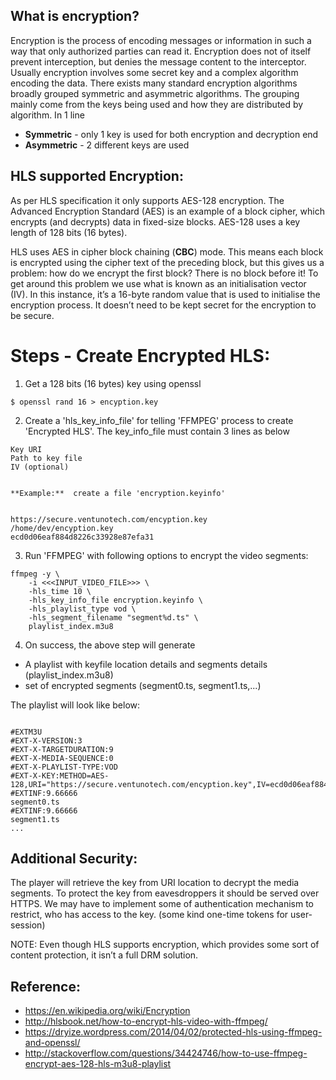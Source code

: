 ## What is encryption?
Encryption is the process of encoding messages or information in such a way that only authorized parties can read it. Encryption does not of itself prevent interception, but denies the message content to the interceptor. Usually encryption involves some secret key and a complex algorithm encoding the data.
There exists many standard encryption algorithms broadly grouped symmetric and asymmetric algorithms. The grouping mainly come from the keys being used and how they are distributed by algorithm. 
In 1 line
  - **Symmetric** - only 1 key is used for both encryption and decryption end
  - **Asymmetric** - 2 different keys are used

## HLS supported Encryption:
As per HLS specification it only supports AES-128 encryption. The Advanced Encryption Standard (AES) is an example of a block cipher, which encrypts (and decrypts) data in fixed-size blocks. AES-128 uses a key length of 128 bits (16 bytes).

HLS uses AES in cipher block chaining (**CBC**) mode. This means each block is encrypted using the cipher text of the preceding block, but this gives us a problem: how do we encrypt the first block? There is no block before it! To get around this problem we use what is known as an initialisation vector (IV). In this instance, it’s a 16-byte random value that is used to initialise the encryption process. It doesn’t need to be kept secret for the encryption to be secure.


# Steps - Create Encrypted HLS:

   1. Get a 128 bits (16 bytes) key using openssl

```
$ openssl rand 16 > encyption.key
```


   2. Create a 'hls_key_info_file' for telling 'FFMPEG' process to create 'Encrypted HLS'. The key_info_file must contain 3 lines as below

```
Key URI
Path to key file
IV (optional)


**Example:**  create a file 'encryption.keyinfo'


https://secure.ventunotech.com/encyption.key
/home/dev/encyption.key
ecd0d06eaf884d8226c33928e87efa31

```

   3. Run 'FFMPEG' with following options to encrypt the video segments:

```
ffmpeg -y \
    -i <<<INPUT_VIDEO_FILE>>> \
    -hls_time 10 \
    -hls_key_info_file encryption.keyinfo \
    -hls_playlist_type vod \
    -hls_segment_filename "segment%d.ts" \
    playlist_index.m3u8
```


   4. On success, the above step will generate 
  - A playlist with keyfile location details and segments details (playlist_index.m3u8)
  - set of encrypted segments (segment0.ts, segment1.ts,...)

The playlist will look like below:

```

#EXTM3U
#EXT-X-VERSION:3
#EXT-X-TARGETDURATION:9
#EXT-X-MEDIA-SEQUENCE:0
#EXT-X-PLAYLIST-TYPE:VOD
#EXT-X-KEY:METHOD=AES-128,URI="https://secure.ventunotech.com/encyption.key",IV=ecd0d06eaf884d8226c33928e87efa31
#EXTINF:9.66666
segment0.ts
#EXTINF:9.66666
segment1.ts
...
```

## Additional Security: 
The player will retrieve the key from URI location to decrypt the media segments. 
To protect the key from eavesdroppers it should be served over HTTPS. 
We may have to implement some of authentication mechanism to restrict, who has access to the key. (some kind one-time tokens for user-session)


NOTE: Even though HLS supports encryption, which provides some sort of content protection, it isn’t a full DRM solution.


## Reference:
- https://en.wikipedia.org/wiki/Encryption
- http://hlsbook.net/how-to-encrypt-hls-video-with-ffmpeg/
- https://dryize.wordpress.com/2014/04/02/protected-hls-using-ffmpeg-and-openssl/
- http://stackoverflow.com/questions/34424746/how-to-use-ffmpeg-encrypt-aes-128-hls-m3u8-playlist

